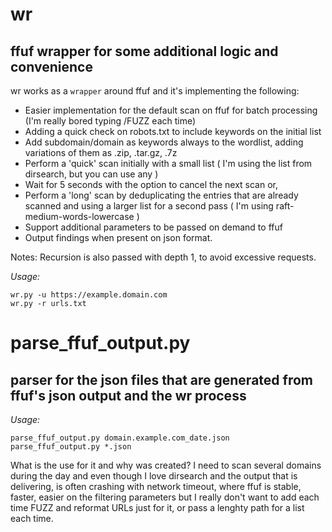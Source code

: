 # wr
## ffuf wrapper for some additional logic and convenience


wr works as a `wrapper` around ffuf and it's implementing the following:
  * Easier implementation for the default scan on ffuf for batch processing (I'm really bored typing /FUZZ each time)
  * Adding a quick check on robots.txt to include keywords on the initial list
  * Add subdomain/domain as keywords always to the wordlist, adding variations of them as .zip, .tar.gz, .7z
  * Perform a 'quick' scan initially with a small list ( I'm using the list from dirsearch, but you can use any )
  * Wait for 5 seconds with the option to cancel the next scan or,
  * Perform a 'long' scan by deduplicating the entries that are already scanned and using a larger list for a second pass ( I'm using raft-medium-words-lowercase )
  * Support additional parameters to be passed on demand to ffuf
  * Output findings when present on json format.

Notes: Recursion is also passed with depth 1, to avoid excessive requests. 

*Usage:*
```
wr.py -u https://example.domain.com
wr.py -r urls.txt
```

# parse_ffuf_output.py 
## parser for the json files that are generated from ffuf's json output and the wr process

*Usage:*
```
parse_ffuf_output.py domain.example.com_date.json
parse_ffuf_output.py *.json
```

What is the use for it and why was created?  I need to scan several domains during the day and even though I love dirsearch and the output that is delivering, is often crashing with network timeout, where ffuf is stable, faster, easier on the filtering parameters but I really don't want to add each time FUZZ and reformat URLs just for it, or pass a lenghty path for a list each time. 

